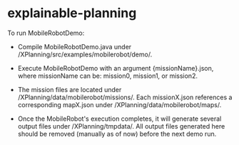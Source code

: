 # explainable-planning

To run MobileRobotDemo:

- Compile MobileRobotDemo.java under /XPlanning/src/examples/mobilerobot/demo/.

- Execute MobileRobotDemo with an argument {missionName}.json, where missionName can be: mission0, mission1, or mission2.

- The mission files are located under /XPlanning/data/mobilerobot/missions/. Each missionX.json references a corresponding mapX.json under /XPlanning/data/mobilerobot/maps/.

- Once the MobileRobot's execution completes, it will generate several output files under /XPlanning/tmpdata/. All output files generated here should be removed (manually as of now) before the next demo run.
